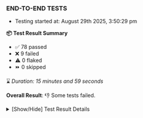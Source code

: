 ### END-TO-END TESTS

- Testing started at: August 29th 2025, 3:50:29 pm

**📦 Test Result Summary**

- ✅ 78 passed
- ❌ 9 failed
- ⚠️ 0 flaked
- ⏩ 0 skipped

⌛ _Duration: 15 minutes and 59 seconds_

**Overall Result**: 👎 Some tests failed.



<details>
    <summary>[Show/Hide] Test Result Details</summary>
    <div markdown="1">

| Test | Browser | Test Case | Tags | Result |
| :---: | :---: | :--- | :---: | :---: |
| 1 | chromium-meshery-provider | should verify Design Configurator page elements |  | ❌ |
| 2 | chromium-meshery-provider | renders design page UI |  | ❌ |
| 3 | chromium-meshery-provider | should edit design in Design Configurator |  | ❌ |
| 4 | chromium-meshery-provider | displays published design card correctly |  | ❌ |
| 5 | chromium-meshery-provider | displays public design card correctly |  | ❌ |
| 6 | chromium-meshery-provider | imports design via File |  | ❌ |
| 7 | chromium-meshery-provider | imports design via URL |  | ❌ |
| 8 | chromium-meshery-provider | deletes a published design from the list |  | ❌ |
| 9 | chromium-meshery-provider | deploys a published design to a connected cluster |  | ❌ |

</div>
</details>


<!-- To see the full report, please visit our CI/CD pipeline with reporter. -->